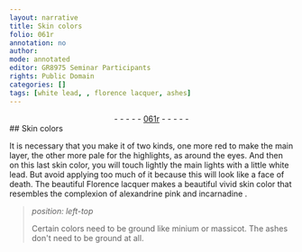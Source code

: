 ```yaml
---
layout: narrative
title: Skin colors
folio: 061r
annotation: no
author:
mode: annotated
editor: GR8975 Seminar Participants
rights: Public Domain
categories: []
tags: [white lead, , florence lacquer, ashes]
---
```


 <div class="folio" align="center">- - - - - <a href="http://gallica.bnf.fr/ark:/12148/btv1b10500001g/f127.image" target="_blank">061r</a> - - - - - </div> 
## Skin colors

 
It is necessary that you make it of two kinds, one more <span class="color">red</span> to make the main layer, the other more pale for the highlights, as around the eyes. And then on this last skin color, you will touch lightly the main lights with a little <span class="material">white lead</span>. But avoid applying too much of it because this will look like a face of death. The beautiful <span class="material">Florence lacquer</span> makes a beautiful vivid skin color that resembles the complexion of <span class="color">alexandrine pink</span> and <span class="color">incarnadine</span>
. 
> *position: left-top*
> 
>  Certain colors need to be ground like minium or massicot. The <span class="material">ashes</span> don't need to be ground at all.
 